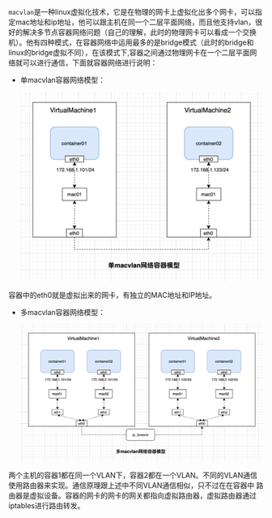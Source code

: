 `macvlan`是一种linux虚拟化技术，它是在物理的网卡上虚拟化出多个网卡，可以指定mac地址和ip地址，他可以跟主机在同一个二层平面网络，而且他支持vlan，很好的解决多节点容器网络问题（自己的理解，此时的物理网卡可以看成一个交换机）。他有四种模式，在容器网络中运用最多的是bridge模式（此时的bridge和linux的bridge虚拟不同），在该模式下,容器之间通过物理网卡在一个二层平面网络就可以进行通信，下面就容器网络进行说明：

* 单macvlan容器网络模型：

  ![macvlan01](Pics/macvlan01.png)

容器中的eth0就是虚拟出来的网卡，有独立的MAC地址和IP地址。

* 多macvlan容器网络模型：

  ![macvlan02](Pics/macvlan02.png)

两个主机的容器1都在同一个VLAN下，容器2都在一个VLAN。不同的VLAN通信使用路由器来实现。通信原理跟上述中不同VLAN通信相似，只不过在在容器中 路由器是虚拟设备。容器的网卡的网卡的网关都指向虚拟路由器，虚拟路由器通过iptables进行路由转发。